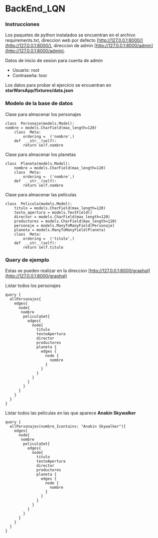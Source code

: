 # BackEnd_LQN

### Instrucciones

Los paquetes de python instalados se encuentran en el archivo requirements.txt, direccion web por defecto	[http://127.0.0.1:8000/](http://127.0.0.1:8000/), direccion de admin [http://127.0.0.1:8000/admin](http://127.0.0.1:8000/admin).

Datos de inicio de sesion para cuenta de admin
- Usuario: root
- Contraseña: toor

Los datos para probar el ejercicio se encuentran en **starWarsApp/fixtures/data.json**

### Modelo de la base de datos
Clase para almacenar los personajes
```
class  Personaje(models.Model):
nombre = models.CharField(max_length=120)
	class  Meta:
		ordering =  ('nombre',)
	def  __str__(self):
		return self.nombre
```
Clase para almacenar los planetas
```
class  Planeta(models.Model):
	nombre = models.CharField(max_length=120)
	class  Meta:
		ordering =  ('nombre',)
	def  __str__(self):
		return self.nombre
```
Clase para almacenar las películas
```
class  Pelicula(models.Model):
	titulo = models.CharField(max_length=120)
	texto_apertura = models.TextField()
	director = models.CharField(max_length=120)
	productores = models.CharField(max_length=120)
	personaje = models.ManyToManyField(Personaje)
	planeta = models.ManyToManyField(Planeta)
	class  Meta:
		ordering =  ('titulo',)
	def  __str__(self):
		return self.titulo
```
### Query de ejemplo

Estas se pueden realizar en la direccion [http://127.0.0.1:8000/graphql](http://127.0.0.1:8000/graphql)

Listar todos los personajes
```
query {
  allPersonajes{
    edges{
      node{
       nombre
        peliculaSet{
          edges{
            node{
              titulo
              textoApertura
              director
              productores
              planeta {
                edges {
                  node {
                   	nombre
                  }
                }
              }
            }
          }
        }
      }
    }
  }
}
```
Listar todos las peliculas en las que aparece **Anakin Skywalker**
```
query {
  allPersonajes(nombre_Icontains: "Anakin Skywalker"){
    edges{
      node{
       nombre
        peliculaSet{
          edges{
            node{
              titulo
              textoApertura
              director
              productores
              planeta {
                edges {
                  node {
                   	nombre
                  }
                }
              }
            }
          }
        }
      }
    }
  }
}
```
